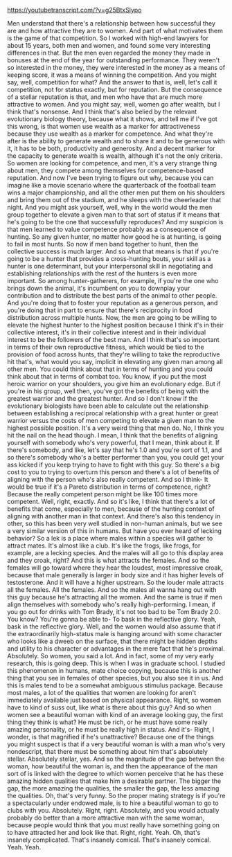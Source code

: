 https://youtubetranscript.com/?v=g25BtxSlypo

 Men understand that there's a relationship between how successful they are and how attractive they are to women. And part of what motivates them is the game of that competition. So I worked with high-end lawyers for about 15 years, both men and women, and found some very interesting differences in that. But the men even regarded the money they made in bonuses at the end of the year for outstanding performance. They weren't so interested in the money, they were interested in the money as a means of keeping score, it was a means of winning the competition. And you might say, well, competition for what? And the answer to that is, well, let's call it competition, not for status exactly, but for reputation. But the consequence of a stellar reputation is that, and men who have that are much more attractive to women. And you might say, well, women go after wealth, but I think that's nonsense. And I think that's also belied by the relevant evolutionary biology theory, because what it shows, and tell me if I've got this wrong, is that women use wealth as a marker for attractiveness because they use wealth as a marker for competence. And what they're after is the ability to generate wealth and to share it and to be generous with it, it has to be both, productivity and generosity. And a decent marker for the capacity to generate wealth is wealth, although it's not the only criteria. So women are looking for competence, and men, it's a very strange thing about men, they compete among themselves for competence-based reputation. And now I've been trying to figure out why, because you can imagine like a movie scenario where the quarterback of the football team wins a major championship, and all the other men put them on his shoulders and bring them out of the stadium, and he sleeps with the cheerleader that night. And you might ask yourself, well, why in the world would the men group together to elevate a given man to that sort of status if it means that he's going to be the one that successfully reproduces? And my suspicion is that men learned to value competence probably as a consequence of hunting. So any given hunter, no matter how good he is at hunting, is going to fail in most hunts. So now if men band together to hunt, then the collective success is much larger. And so what that means is that if you're going to be a hunter that provides a cross-hunting bouts, your skill as a hunter is one determinant, but your interpersonal skill in negotiating and establishing relationships with the rest of the hunters is even more important. So among hunter-gatherers, for example, if you're the one who brings down the animal, it's incumbent on you to downplay your contribution and to distribute the best parts of the animal to other people. And you're doing that to foster your reputation as a generous person, and you're doing that in part to ensure that there's reciprocity in food distribution across multiple hunts. Now, the men are going to be willing to elevate the highest hunter to the highest position because I think it's in their collective interest, it's in their collective interest and in their individual interest to be the followers of the best man. And I think that's so important in terms of their own reproductive fitness, which would be tied to the provision of food across hunts, that they're willing to take the reproductive hit that's, what would you say, implicit in elevating any given man among all other men. You could think about that in terms of hunting and you could think about that in terms of combat too. You know, if you put the most heroic warrior on your shoulders, you give him an evolutionary edge. But if you're in his group, well then, you've got the benefits of being with the greatest warrior and the greatest hunter. And so I don't know if the evolutionary biologists have been able to calculate out the relationship between establishing a reciprocal relationship with a great hunter or great warrior versus the costs of men competing to elevate a given man to the highest possible position. It's a very weird thing that men do. No, I think you hit the nail on the head though. I mean, I think that the benefits of aligning yourself with somebody who's very powerful, that I mean, think about it. If there's somebody, and like, let's say that he's 1.0 and you're sort of 1.1, and so there's somebody who's a better performer than you, you could get your ass kicked if you keep trying to have to fight with this guy. So there's a big cost to you to trying to overturn this person and there's a lot of benefits of aligning with the person who's also really competent. And so I think- It would be true if it's a Pareto distribution in terms of competence, right? Because the really competent person might be like 100 times more competent. Well, right, exactly. And so it's like, I think that there's a lot of benefits that come, especially to men, because of the hunting context of aligning with another man in that context. And there's also this tendency in other, so this has been very well studied in non-human animals, but we see a very similar version of this in humans. But have you ever heard of lecking behavior? So a lek is a place where males within a species will gather to attract mates. It's almost like a club. It's like the frogs, like frogs, for example, are a lecking species. And the males will all go to this display area and they croak, right? And this is what attracts the females. And so the females will go toward where they hear the loudest, most impressive croak, because that male generally is larger in body size and it has higher levels of testosterone. And it will have a higher upstream. So the louder male attracts all the females. All the females. And so the males all wanna hang out with this guy because he's attracting all the women. And the same is true if men align themselves with somebody who's really high-performing. I mean, if you go out for drinks with Tom Brady, it's not too bad to be Tom Brady 2.0. You know? You're gonna be able to- To bask in the reflective glory. Yeah, bask in the reflective glory. Well, and the women would also assume that if the extraordinarily high-status male is hanging around with some character who looks like a dweeb on the surface, that there might be hidden depths and utility to his character or advantages in the mere fact that he's proximal. Absolutely. So women, you said a lot. And in fact, some of my very early research, this is going deep. This is when I was in graduate school. I studied this phenomenon in humans, mate choice copying, because this is another thing that you see in females of other species, but you also see it in us. And this is males tend to be a somewhat ambiguous stimulus package. Because most males, a lot of the qualities that women are looking for aren't immediately available just based on physical appearance. Right, so women have to kind of suss out, like what is there about this guy? And so when women see a beautiful woman with kind of an average looking guy, the first thing they think is what? He must be rich, or he must have some really amazing personality, or he must be really high in status. And it's- Right, I wonder, is that magnified if he's unattractive? Because one of the things you might suspect is that if a very beautiful woman is with a man who's very nondescript, that there must be something about him that's absolutely stellar. Absolutely stellar, yes. And so the magnitude of the gap between the woman, how beautiful the woman is, and then the appearance of the man sort of is linked with the degree to which women perceive that he has these amazing hidden qualities that make him a desirable partner. The bigger the gap, the more amazing the qualities, the smaller the gap, the less amazing the qualities. Oh, that's very funny. So the proper mating strategy is if you're a spectacularly under endowed male, is to hire a beautiful woman to go to clubs with you. Absolutely. Right, right. Absolutely, and you would actually probably do better than a more attractive man with the same woman, because people would think that you must really have something going on to have attracted her and look like that. Right, right. Yeah. Oh, that's insanely complicated. That's insanely comical. That's insanely comical. Yeah. Yeah.